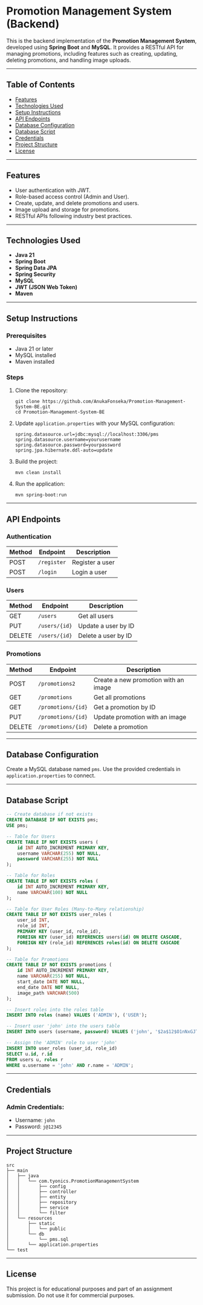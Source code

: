 # Promotion Management System (Backend)

This is the backend implementation of the **Promotion Management System**, developed using **Spring Boot** and **MySQL**. It provides a RESTful API for managing promotions, including features such as creating, updating, deleting promotions, and handling image uploads.

---

## Table of Contents
- [Features](#features)
- [Technologies Used](#technologies-used)
- [Setup Instructions](#setup-instructions)
- [API Endpoints](#api-endpoints)
- [Database Configuration](#database-configuration)
- [Database Script](#database-script)
- [Credentials](#credentials)
- [Project Structure](#project-structure)
- [License](#license)

---

## Features
- User authentication with JWT.
- Role-based access control (Admin and User).
- Create, update, and delete promotions and users.
- Image upload and storage for promotions.
- RESTful APIs following industry best practices.

---

## Technologies Used
- **Java 21**
- **Spring Boot**
- **Spring Data JPA**
- **Spring Security**
- **MySQL**
- **JWT (JSON Web Token)**
- **Maven**

---

## Setup Instructions

### Prerequisites
- Java 21 or later
- MySQL installed
- Maven installed

### Steps
1. Clone the repository:
   ```
   git clone https://github.com/AnukaFonseka/Promotion-Management-System-BE.git
   cd Promotion-Management-System-BE
   ```
2. Update `application.properties` with your MySQL configuration:
   ```properties
   spring.datasource.url=jdbc:mysql://localhost:3306/pms
   spring.datasource.username=yourusername
   spring.datasource.password=yourpassword
   spring.jpa.hibernate.ddl-auto=update
   ```
3. Build the project:
   ```
   mvn clean install
   ```
4. Run the application:
   ```
   mvn spring-boot:run
   ```

---

## API Endpoints

### Authentication
| Method | Endpoint   | Description      |
|--------|------------|-----------------|
| POST   | `/register`| Register a user |
| POST   | `/login`   | Login a user    |

### Users
| Method | Endpoint     | Description           |
|--------|--------------|-----------------------|
| GET    | `/users`     | Get all users         |
| PUT    | `/users/{id}`| Update a user by ID   |
| DELETE | `/users/{id}`| Delete a user by ID   |

### Promotions
| Method | Endpoint                | Description                         |
|--------|-------------------------|-------------------------------------|
| POST   | `/promotions2`          | Create a new promotion with an image|
| GET    | `/promotions`           | Get all promotions                  |
| GET    | `/promotions/{id}`      | Get a promotion by ID               |
| PUT    | `/promotions/{id}`     | Update promotion with an image      |
| DELETE | `/promotions/{id}`      | Delete a promotion                  |

---

## Database Configuration
Create a MySQL database named `pms`. Use the provided credentials in `application.properties` to connect.

---

## Database Script
```sql
-- Create database if not exists
CREATE DATABASE IF NOT EXISTS pms;
USE pms;

-- Table for Users
CREATE TABLE IF NOT EXISTS users (
    id INT AUTO_INCREMENT PRIMARY KEY,
    username VARCHAR(255) NOT NULL,
    password VARCHAR(255) NOT NULL
);

-- Table for Roles
CREATE TABLE IF NOT EXISTS roles (
    id INT AUTO_INCREMENT PRIMARY KEY,
    name VARCHAR(100) NOT NULL
);

-- Table for User Roles (Many-to-Many relationship)
CREATE TABLE IF NOT EXISTS user_roles (
    user_id INT,
    role_id INT,
    PRIMARY KEY (user_id, role_id),
    FOREIGN KEY (user_id) REFERENCES users(id) ON DELETE CASCADE,
    FOREIGN KEY (role_id) REFERENCES roles(id) ON DELETE CASCADE
);

-- Table for Promotions
CREATE TABLE IF NOT EXISTS promotions (
    id INT AUTO_INCREMENT PRIMARY KEY,
    name VARCHAR(255) NOT NULL,
    start_date DATE NOT NULL,
    end_date DATE NOT NULL,
    image_path VARCHAR(500)
);

-- Insert roles into the roles table
INSERT INTO roles (name) VALUES ('ADMIN'), ('USER');

-- Insert user 'john' into the users table
INSERT INTO users (username, password) VALUES ('john', '$2a$12$O1nNxGJT0Gq8i1hVBkcpjuMkbQqyqgsa.e.9KMMSG6P8a8qWJ5H8a');

-- Assign the 'ADMIN' role to user 'john'
INSERT INTO user_roles (user_id, role_id) 
SELECT u.id, r.id 
FROM users u, roles r 
WHERE u.username = 'john' AND r.name = 'ADMIN';
```

---

## Credentials

### Admin Credentials:
- Username: `john`
- Password: `j@12345`


---

## Project Structure
```
src
├── main
│   ├── java
│   │   └── com.tyonics.PromotionManagementSystem
│   │       ├── config
│   │       ├── controller
│   │       ├── entity
│   │       ├── repository
│   │       ├── service
│   │       └── filter
│   └── resources
│       ├── static
│       │   └── public
│       └── db
│           └── pms.sql
│       └── application.properties
└── test
```

---

## License
This project is for educational purposes and part of an assignment submission. Do not use it for commercial purposes.
